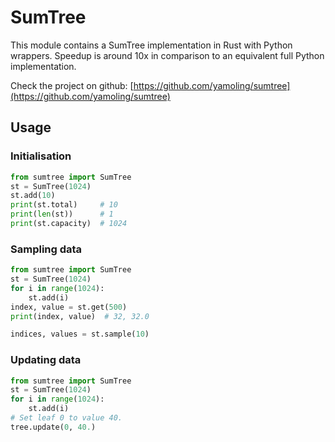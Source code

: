 # SumTree
This module contains a SumTree implementation in Rust with Python wrappers.
Speedup is around 10x in comparison to an equivalent full Python implementation.

Check the project on github: [https://github.com/yamoling/sumtree](https://github.com/yamoling/sumtree)

## Usage
### Initialisation
```python
from sumtree import SumTree
st = SumTree(1024)
st.add(10)
print(st.total)     # 10
print(len(st))      # 1
print(st.capacity)  # 1024
```

### Sampling data
```python
from sumtree import SumTree
st = SumTree(1024)
for i in range(1024):
    st.add(i)
index, value = st.get(500)
print(index, value)  # 32, 32.0

indices, values = st.sample(10)
```

### Updating data
```python
from sumtree import SumTree
st = SumTree(1024)
for i in range(1024):
    st.add(i)
# Set leaf 0 to value 40.
tree.update(0, 40.)
```